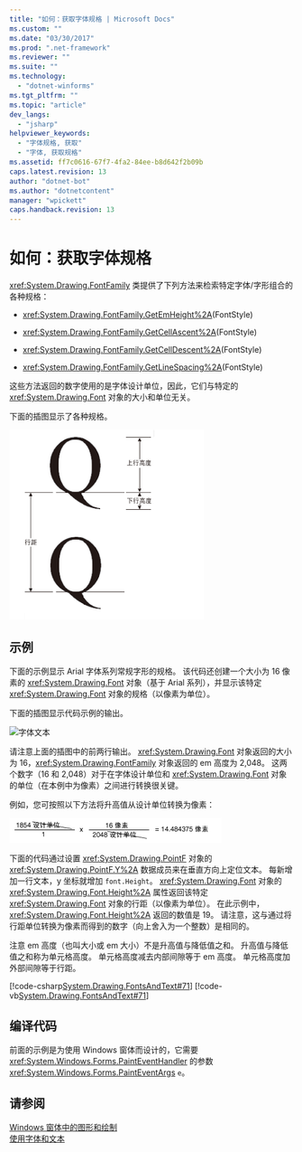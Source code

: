 ```yaml
---
title: "如何：获取字体规格 | Microsoft Docs"
ms.custom: ""
ms.date: "03/30/2017"
ms.prod: ".net-framework"
ms.reviewer: ""
ms.suite: ""
ms.technology: 
  - "dotnet-winforms"
ms.tgt_pltfrm: ""
ms.topic: "article"
dev_langs: 
  - "jsharp"
helpviewer_keywords: 
  - "字体规格, 获取"
  - "字体, 获取规格"
ms.assetid: ff7c0616-67f7-4fa2-84ee-b8d642f2b09b
caps.latest.revision: 13
author: "dotnet-bot"
ms.author: "dotnetcontent"
manager: "wpickett"
caps.handback.revision: 13
---
```

# 如何：获取字体规格
<xref:System.Drawing.FontFamily> 类提供了下列方法来检索特定字体\/字形组合的各种规格：  
  
-   <xref:System.Drawing.FontFamily.GetEmHeight%2A>\(FontStyle\)  
  
-   <xref:System.Drawing.FontFamily.GetCellAscent%2A>\(FontStyle\)  
  
-   <xref:System.Drawing.FontFamily.GetCellDescent%2A>\(FontStyle\)  
  
-   <xref:System.Drawing.FontFamily.GetLineSpacing%2A>\(FontStyle\)  
  
 这些方法返回的数字使用的是字体设计单位，因此，它们与特定的 <xref:System.Drawing.Font> 对象的大小和单位无关。  
  
 下面的插图显示了各种规格。  
  
 ![字体文本](../../../../docs/framework/winforms/advanced/media/fontstext7a.png "fontstext7A")  
  
## 示例  
 下面的示例显示 Arial 字体系列常规字形的规格。  该代码还创建一个大小为 16 像素的 <xref:System.Drawing.Font> 对象（基于 Arial 系列），并显示该特定 <xref:System.Drawing.Font> 对象的规格（以像素为单位）。  
  
 下面的插图显示代码示例的输出。  
  
 ![字体文本](../../../../docs/framework/winforms/advanced/media/csfontstext8.png "csFontsText8")  
  
 请注意上面的插图中的前两行输出。  <xref:System.Drawing.Font> 对象返回的大小为 16，<xref:System.Drawing.FontFamily> 对象返回的 em 高度为 2,048。  这两个数字（16 和 2,048）对于在字体设计单位和 <xref:System.Drawing.Font> 对象的单位（在本例中为像素）之间进行转换很关键。  
  
 例如，您可按照以下方法将升高值从设计单位转换为像素：  
  
 ![字体文本](../../../../docs/framework/winforms/advanced/media/fontstext9.png "FontsText9")  
  
 下面的代码通过设置 <xref:System.Drawing.PointF> 对象的 <xref:System.Drawing.PointF.Y%2A> 数据成员来在垂直方向上定位文本。  每新增加一行文本，y 坐标就增加 `font.Height`。  <xref:System.Drawing.Font> 对象的 <xref:System.Drawing.Font.Height%2A> 属性返回该特定 <xref:System.Drawing.Font> 对象的行距（以像素为单位）。  在此示例中，<xref:System.Drawing.Font.Height%2A> 返回的数值是 19。  请注意，这与通过将行距单位转换为像素而得到的数字（向上舍入为一个整数）是相同的。  
  
 注意 em 高度（也叫大小或 em 大小）不是升高值与降低值之和。  升高值与降低值之和称为单元格高度。  单元格高度减去内部间隙等于 em 高度。  单元格高度加外部间隙等于行距。  
  
 [!code-csharp[System.Drawing.FontsAndText#71](../../../../samples/snippets/csharp/VS_Snippets_Winforms/System.Drawing.FontsAndText/CS/Class1.cs#71)]
 [!code-vb[System.Drawing.FontsAndText#71](../../../../samples/snippets/visualbasic/VS_Snippets_Winforms/System.Drawing.FontsAndText/VB/Class1.vb#71)]  
  
## 编译代码  
 前面的示例是为使用 Windows 窗体而设计的，它需要 <xref:System.Windows.Forms.PaintEventHandler> 的参数 <xref:System.Windows.Forms.PaintEventArgs> `e`。  
  
## 请参阅  
 [Windows 窗体中的图形和绘制](../../../../docs/framework/winforms/advanced/graphics-and-drawing-in-windows-forms.md)   
 [使用字体和文本](../../../../docs/framework/winforms/advanced/using-fonts-and-text.md)